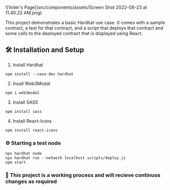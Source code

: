 ![Voter's Page](src/components/assets/Screen Shot 2022-08-23 at 11.40.22 AM.png)

This project demonstrates a basic Hardhat use case. It comes with a sample contract, a test for that contract, and a script that deploys that contract and some calls to the deployed contract that is displayed using React. 
 
## 🛠 Installation and Setup

1. Install Hardhat
```
npm install --save-dev hardhat
```
2. Insall Web3Modal
```
npm i web3modal
```
3. Install SASS
```
npm install sass
```
4. Install React-Icons
```
npm install react-icons
```

### ⚙️ Starting a test node
```
npx hardhat node
npx hardhat run --network localhost scripts/deploy.js
npm start
```
### 🚨 This project is a working process and will recieve continuos changes as required
